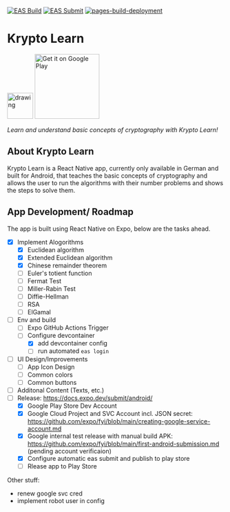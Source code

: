 [![EAS Build](https://github.com/goseind/kryptolearn/actions/workflows/eas-build.yml/badge.svg)](https://github.com/goseind/kryptolearn/actions/workflows/eas-build.yml) [![EAS Submit](https://github.com/goseind/kryptolearn/actions/workflows/eas-submit.yml/badge.svg)](https://github.com/goseind/kryptolearn/actions/workflows/eas-submit.yml) [![pages-build-deployment](https://github.com/goseind/kryptolearn/actions/workflows/pages/pages-build-deployment/badge.svg)](https://github.com/goseind/kryptolearn/actions/workflows/pages/pages-build-deployment)

# Krypto Learn

<img src="https://github.com/goseind/kryptolearn/assets/87760323/b996d11a-b8c9-4552-89c2-d2d1317d67e3" alt="drawing" width="60"/> <a href='https://play.google.com/store/apps/details?id=com.dom325345.kryptolearn&pcampaignid=web_share&pcampaignid=pcampaignidMKT-Other-global-all-co-prtnr-py-PartBadge-Mar2515-1'><img width="150" alt='Get it on Google Play' src='https://play.google.com/intl/en_us/badges/static/images/badges/en_badge_web_generic.png'/></a>

*Learn and understand basic concepts of cryptography with Krypto Learn!*

## About Krypto Learn

Krypto Learn is a React Native app, currently only available in German and built for Android, that teaches the basic concepts of cryptography and allows the user to run the algorithms with their number problems and shows the steps to solve them.

## App Development/ Roadmap

The app is built using React Native on Expo, below are the tasks ahead.

- [x] Implement Alogorithms
  - [x] Euclidean algorithm
  - [x] Extended Euclidean algorithm
  - [x] Chinese remainder theorem
  - [ ] Euler's totient function
  - [ ] Fermat Test
  - [ ] Miller-Rabin Test
  - [ ] Diffie-Hellman
  - [ ] RSA
  - [ ] ElGamal
- [ ] Env and build
  - [ ] Expo GitHub Actions Trigger
  - [ ] Configure devcontainer
    - [x] add devcontainer config
    - [ ] run automated `eas login`
- [ ] UI Design/Improvements
    - [ ] App Icon Design
    - [ ] Common colors
    - [ ] Common buttons
- [ ] Additonal Content (Texts, etc.)
- [ ] Release: https://docs.expo.dev/submit/android/
  - [x] Google Play Store Dev Account
  - [x] Google Cloud Project and SVC Account incl. JSON secret: https://github.com/expo/fyi/blob/main/creating-google-service-account.md
  - [x] Google internal test release with manual build APK: https://github.com/expo/fyi/blob/main/first-android-submission.md (pending account verificaion)
  - [x] Configure automatic eas submit and publish to play store
  - [ ] Rlease app to Play Store

Other stuff:
- renew google svc cred
- implement robot user in config
